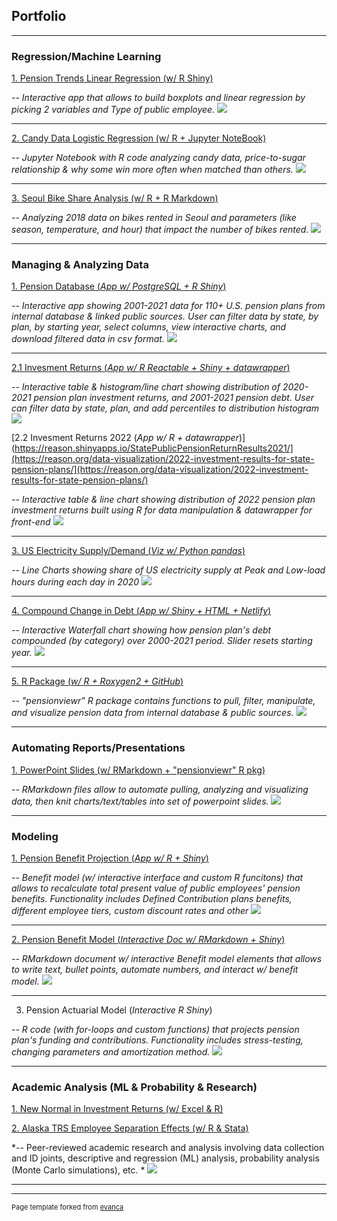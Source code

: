 ## Portfolio
---

### Regression/Machine Learning

[1. Pension Trends Linear Regression (w/ R Shiny)](https://reason.shinyapps.io/DistCoveredEE2/)

*-- Interactive app that allows to build boxplots and linear regression by picking 2 variables and Type of public employee.*
<img src="images/PensionTrendsRegression.png?raw=true"/>

---

[2. Candy Data Logistic Regression (w/ R + Jupyter NoteBook)](https://github.com/ANiraula/data_projects/blob/main/candy/R-candy.ipynb)

*-- Jupyter Notebook with R code analyzing candy data, price-to-sugar relationship & why some win more often when matched than others.*
<img src="images/LogitModel_Candy.png?raw=true"/>

---

[3. Seoul Bike Share Analysis (w/ R + R Markdown)](https://github.com/ANiraula/data_projects/tree/main/SeoulBikeShare)

*-- Analyzing 2018 data on bikes rented in Seoul and parameters (like season, temperature, and hour) that impact the number of bikes rented.*
<img src="images/SeoulBike3.png?raw=true"/>

---


### Managing & Analyzing Data

[1. Pension Database (*App w/ PostgreSQL + R Shiny*)](https://anil-niraula.shinyapps.io/ReasonDataViewer4)

*-- Interactive app showing 2001-2021 data for 110+ U.S. pension plans from internal database & linked public sources. User can filter data by state, by plan, by starting year, select columns, view interactive charts, and download filtered data in csv format.*
<img src="images/Reason Database Viewer (V4.0).png?raw=true"/>

---

[2.1 Invesment Returns (*App w/ R Reactable + Shiny + datawrapper*)](https://reason.shinyapps.io/StatePublicPensionReturnResults2021/)

*-- Interactive table & histogram/line chart showing distribution of 2020-2021 pension plan investment returns, and 2001-2021 pension debt.
User can filter data by state, plan, and add percentiles to distribution histogram*
<img src="images/2021FY Returns.png?raw=true"/>

[2.2 Invesment Returns 2022 (*App w/ R + datawrapper*)](https://reason.shinyapps.io/StatePublicPensionReturnResults2021/](https://reason.org/data-visualization/2022-investment-results-for-state-pension-plans/](https://reason.org/data-visualization/2022-investment-results-for-state-pension-plans/)

*-- Interactive table & line chart showing distribution of 2022 pension plan investment returns built using R for data manipulation & datawrapper for front-end*
<img src="images/InvReturns2022.png?raw=true"/>

---

[3. US Electricity Supply/Demand (*Viz w/ Python pandas*)](https://github.com/ANiraula/data_projects/blob/main/ElectricSupplyDemand_2020.py/)

*-- Line Charts showing share of US electricity supply at Peak and Low-load hours during each day in 2020*
<img src="images/Max_Min_ElectricSupply.png?raw=true"/>

---

[4. Compound Change in Debt (*App w/ Shiny + HTML + Netlify*)](https://reason.shinyapps.io/GainLoss_LASERS/)

*-- Interactive Waterfall chart showing how pension plan's debt compounded (by category) over 2000-2021 period. Slider resets starting year.*
<img src="images/LASERS_GainLoss.png?raw=true"/>

---

[5. R Package (*w/ R + Roxygen2 + GitHub*)](https://github.com/ReasonFoundation/pensionviewr)

*-- "pensionviewr" R package contains functions to pull, filter, manipulate, and visualize pension data from internal database & public sources.*
<img src="images/Pensionviewr.png?raw=true"/>

---

### Automating Reports/Presentations
[1. PowerPoint Slides (w/ RMarkdown + "pensionviewr" R pkg)](http://example.com/)

*-- RMarkdown files allow to automate pulling, analyzing and visualizing data, then knit charts/text/tables into set of powerpoint slides.*
<img src="images/OPERS_PPT2.png?raw=true"/>

---

### Modeling
  
[1. Pension Benefit Projection (*App w/ R + Shiny*)](https://anil-niraula.shinyapps.io/PensionBenefitModel_SCRS/)

*-- Benefit model (w/ interactive interface and custom R funcitons) that allows to recalculate total present value of public employees' pension benefits.
Functionality includes Defined Contribution plans benefits, different employee tiers, custom discount rates and other*
<img src="images/PensionWealthAccrual2.jpg?raw=true"/>

---
  
[2. Pension Benefit Model (*Interactive Doc w/ RMarkdown + Shiny*)](https://anil-niraula.shinyapps.io/PensionWealthModeling/)

*-- RMarkdown document w/ interactive Benefit model elements that allows to write text, bullet points, automate numbers, and interact w/ benefit model.*
<img src="images/PensionWealth_RMarkdown.png?raw=true"/>

---

3. Pension Actuarial Model (*Interactive R Shiny*)

*-- R code (with for-loops and custom functions) that projects pension plan's funding and contributions. Functionality includes stress-testing, changing parameters and amortization method.*
<img src="images/ERC_Proj.png?raw=true"/>

---


### Academic Analysis (ML & Probability & Research)

[1. New Normal in Investment Returns (w/ Excel & R)](https://reason.org/wp-content/uploads/new-normal-public-pension-investment-returns.pdf)

[2. Alaska TRS Employee Separation Effects (w/ R & Stata)](https://reason.org/wp-content/uploads/effects-transition-to-defined-contribution-retirement-plan-on-teacher-separations-in-alaska.pdf)

*-- Peer-reviewed academic research and analysis involving data collection and ID joints, descriptive and regression (ML) analysis, probability analysis (Monte Carlo simulations), etc. *
<img src="images/Academic.png?raw=true"/>

---

---
<p style="font-size:11px">Page template forked from <a href="https://github.com/evanca/quick-portfolio">evanca</a></p>
<!-- Remove above link if you don't want to attibute -->
